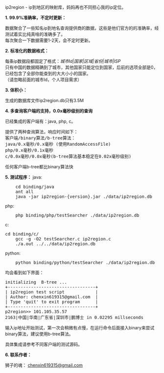 ip2region - ip到地区的映射库，妈妈再也不同担心我的ip定位。

**1. 99.9%准确率，不定时更新：**

数据聚合了一些知名ip到地名查询提供商的数据，这些是他们官方的的准确率，经测试着实比纯真啥的准确多了。<br />
每次聚合一下数据需要1-2天，会不定时更新。

**2. 标准化的数据格式：**

每条ip数据段都固定了格式：_城市Id|国家|区域|省份|城市|ISP_<br />
只有中国的数据精确到了城市，其他国家只能定位到国家，后前的选项全部是0，已经包含了全部你能查到的大大小小的国家。<br />
（请忽略前面的城市Id，个人项目需求）

**3. 体积小：**

生成的数据库文件ip2region.db只有3.5M

**4. 多查询客户端的支持，0.0x毫秒级别的查询**

已经集成的客户端有：java, php, c。
<pre>
提供了两种查询算法，响应时间如下：
客户端/binary算法/b-tree算法：
java/0.x毫秒/0.x毫秒 (使用RandomAccessFile)
php/0.x毫秒/0.1x毫秒
c/0.0x毫秒/0.0x毫秒(b-tree算法基本稳定在0.02x毫秒级别)
</pre>

任何客户端b-tree都比binary算法快

**5. 测试程序：**
java: 
<pre>
	cd binding/java
	ant all
	java -jar ip2region-{version}.jar ./data/ip2region.db
</pre>

php: 
<pre>
    php binding/php/testSearcher ./data/ip2region.db
</pre>

c: 
<pre>cd binding/c/
    gcc -g -O2 testSearcher.c ip2region.c
    ./a.out ../../data/ip2region.db
</pre>

python: 
<pre>
    python binding/python/testSearcher ./data/ip2region.db
</pre>

均会看到如下界面：

<pre>
initializing  B-tree ... 
+----------------------------------+
| ip2region test script            |
| Author: chenxin619315@gmail.com  |
| Type 'quit' to exit program      |
+----------------------------------+
p2region>> 101.105.35.57
2163|中国|华南|广东省|深圳市|鹏博士 in 0.02295 millseconds
</pre>

输入ip地址开始测试，第一次会稍微有点慢，在运行命令后面接入binary来尝试binary算法，建议使用b-tree算法。

具体集成请参考不同客户端的测试源码。

**6. 联系作者：**

狮子的魂： chenxin619315@gmail.com
